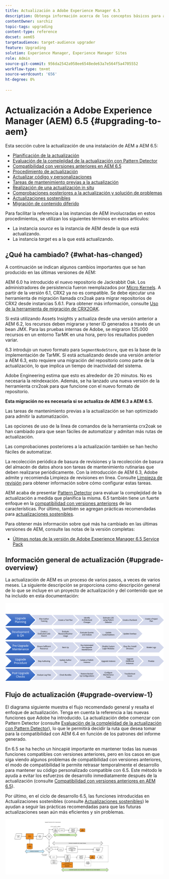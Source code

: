 ```yaml
---
title: Actualización a Adobe Experience Manager 6.5
description: Obtenga información acerca de los conceptos básicos para actualizar una instalación de Adobe Experience Manager (AEM) anterior a AEM 6.5.
contentOwner: sarchiz
topic-tags: upgrading
content-type: reference
docset: aem65
targetaudience: target-audience upgrader
feature: Upgrading
solution: Experience Manager, Experience Manager Sites
role: Admin
source-git-commit: 956da2542a958ee6548ede63a7e564f5a4705552
workflow-type: tm+mt
source-wordcount: '656'
ht-degree: 0%

---
```


# Actualización a Adobe Experience Manager (AEM) 6.5 {#upgrading-to-aem}

Esta sección cubre la actualización de una instalación de AEM a AEM 6.5:

* [Planificación de la actualización](/help/sites-deploying/upgrade-planning.md)
* [Evaluación de la complejidad de la actualización con Pattern Detector](/help/sites-deploying/pattern-detector.md)
* [Compatibilidad con versiones anteriores en AEM 6.5](/help/sites-deploying/backward-compatibility.md)
  <!--* [Using Offline Reindexing To Reduce Downtime During an Upgrade](/help/sites-deploying/upgrade-offline-reindexing.md)-->
* [Procedimiento de actualización](/help/sites-deploying/upgrade-procedure.md)
* [Actualizar código y personalizaciones](/help/sites-deploying/upgrading-code-and-customizations.md)
* [Tareas de mantenimiento previas a la actualización](/help/sites-deploying/pre-upgrade-maintenance-tasks.md)
* [Realización de una actualización in situ](/help/sites-deploying/in-place-upgrade.md)
* [Comprobaciones posteriores a la actualización y solución de problemas](/help/sites-deploying/post-upgrade-checks-and-troubleshooting.md)
* [Actualizaciones sostenibles](/help/sites-deploying/sustainable-upgrades.md)
* [Migración de contenido diferido](/help/sites-deploying/lazy-content-migration.md)

Para facilitar la referencia a las instancias de AEM involucradas en estos procedimientos, se utilizan los siguientes términos en estos artículos:

* La instancia *source* es la instancia de AEM desde la que está actualizando.
* La instancia *target* es a la que está actualizando.

## ¿Qué ha cambiado? {#what-has-changed}

A continuación se indican algunos cambios importantes que se han producido en las últimas versiones de AEM:

AEM 6.0 ha introducido el nuevo repositorio de Jackrabbit Oak. Los administradores de persistencia fueron reemplazados por [Micro Kernels](/help/sites-deploying/platform.md#contentbody_title_4). A partir de la versión 6.1, CRX2 ya no es compatible. Se debe ejecutar una herramienta de migración llamada crx2oak para migrar repositorios de CRX2 desde instancias 5.6.1. Para obtener más información, consulte [Uso de la herramienta de migración de CRX2OAK](/help/sites-deploying/using-crx2oak.md).

Si está utilizando Assets Insights y actualiza desde una versión anterior a AEM 6.2, los recursos deben migrarse y tener ID generados a través de un bean JMX. Para las pruebas internas de Adobe, se migraron 125.000 recursos en un entorno TarMK en una hora, pero los resultados pueden variar.

6.3 introdujo un nuevo formato para `SegmentNodeStore`, que es la base de la implementación de TarMK. Si está actualizando desde una versión anterior a AEM 6.3, esto requiere una migración del repositorio como parte de la actualización, lo que implica un tiempo de inactividad del sistema.

Adobe Engineering estima que esto es alrededor de 20 minutos. No es necesaria la reindexación. Además, se ha lanzado una nueva versión de la herramienta crx2oak para que funcione con el nuevo formato de repositorio.

**Esta migración no es necesaria si se actualiza de AEM 6.3 a AEM 6.5.**

Las tareas de mantenimiento previas a la actualización se han optimizado para admitir la automatización.

Las opciones de uso de la línea de comandos de la herramienta crx2oak se han cambiado para que sean fáciles de automatizar y admitan más rutas de actualización.

Las comprobaciones posteriores a la actualización también se han hecho fáciles de automatizar.

La recolección periódica de basura de revisiones y la recolección de basura del almacén de datos ahora son tareas de mantenimiento rutinarias que deben realizarse periódicamente. Con la introducción de AEM 6.3, Adobe admite y recomienda Limpieza de revisiones en línea. Consulte [Limpieza de revisión](/help/sites-deploying/revision-cleanup.md) para obtener información sobre cómo configurar estas tareas.

AEM acaba de presentar [Pattern Detector](/help/sites-deploying/pattern-detector.md) para evaluar la complejidad de la actualización a medida que planifica la misma. 6.5 también tiene un fuerte enfoque en la [compatibilidad con versiones anteriores](/help/sites-deploying/backward-compatibility.md) de las características. Por último, también se agregan prácticas recomendadas para [actualizaciones sostenibles](/help/sites-deploying/sustainable-upgrades.md).

Para obtener más información sobre qué más ha cambiado en las últimas versiones de AEM, consulte las notas de la versión completas:

* [Últimas notas de la versión de Adobe Experience Manager 6.5 Service Pack](/help/release-notes/release-notes.md)

## Información general de actualización {#upgrade-overview}

La actualización de AEM es un proceso de varios pasos, a veces de varios meses. La siguiente descripción se proporciona como descripción general de lo que se incluye en un proyecto de actualización y del contenido que se ha incluido en esta documentación:

![screen_shot_2018-03-30at80708am](assets/screen_shot_2018-03-30at80708am.png)

## Flujo de actualización {#upgrade-overview-1}

El diagrama siguiente muestra el flujo recomendado general y resalta el enfoque de actualización. Tenga en cuenta la referencia a las nuevas funciones que Adobe ha introducido. La actualización debe comenzar con Pattern Detector (consulte [Evaluación de la complejidad de la actualización con Pattern Detector](/help/sites-deploying/pattern-detector.md)), lo que le permitirá decidir la ruta que desea tomar para la compatibilidad con AEM 6.4 en función de los patrones del informe generado.

En 6.5 se ha hecho un hincapié importante en mantener todas las nuevas funciones compatibles con versiones anteriores, pero en los casos en que siga viendo algunos problemas de compatibilidad con versiones anteriores, el modo de compatibilidad le permite retrasar temporalmente el desarrollo para mantener su código personalizado compatible con 6.5. Este método le ayuda a evitar los esfuerzos de desarrollo inmediatamente después de la actualización (consulte [Compatibilidad con versiones anteriores en AEM 6.5](/help/sites-deploying/backward-compatibility.md)).

Por último, en el ciclo de desarrollo 6.5, las funciones introducidas en Actualizaciones sostenibles (consulte [Actualizaciones sostenibles](/help/sites-deploying/sustainable-upgrades.md)) le ayudan a seguir las prácticas recomendadas para que las futuras actualizaciones sean aún más eficientes y sin problemas.

![6_4_upgrade_overviewflowchart-newpage3](assets/6_4_upgrade_overviewflowchart-newpage3.png)
